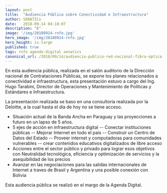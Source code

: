 ```yaml
---
layout: post
title:  "Audiencia Pública sobre Conectividad e Infraestructura"
author: SENATICs
date:   2018-09-14 04:18:07
description: "E"
image: '/img/20180914-rnfo.jpg'
hero_image: '/img/20180914-rnfo.jpg'
hero_height: is-large
published: true
tags: rnfo agenda-digital senatics 
canonical_url: /2018/09/14/audiencia-publica-red-nacional-fibra-optica.html
---
```


En esta audiencia pública, realizada en el salón auditorio de la Dirección nacional de Contrataciones Públicas, se expone los planes relacionados a conectividad e infraestructura, esta presentación estuvo a cargo del Ing. Hugo Tarabini, Director de Operaciones y Mantenimiento de Políticas y Estándares e Infraestructura. 

La presentación realizada se baso en una consultoría realizada por la Deloitte, a la cual hasta el día de hoy no se tiene acceso.

- Situación actual de la Banda Ancha en Paraguay y las proyecciones a futuro en un lapso de 5 años.
- 5 ejes de acción en infraestructura digital
-- Conectar instituciones públicas
-- Mejorar Internet en todo el país
-- Construir un Centro de Datos del Estado
-- Proveer internet y computadoras para comunidades vulnerables
-- crear contenidos educativos digitalizados de libre acceso
- Acciones entre el sector público y privado para lograr esos objetivos con Neutralidad tecnológica, eficiencia y optimización de servicios y la asequibilidad de los precios
- Avanzar en las negociaciones para las salidas internacionales de Internet a traves de Brasil y Argentina y una posible conexión con Bolivia

Esta audiencia pública se realizó en el margo de la Agenda Digital.
